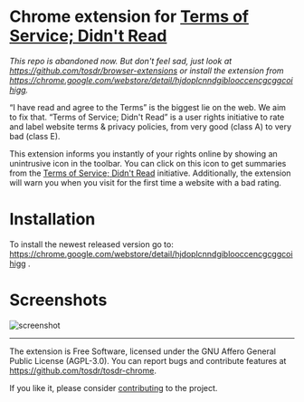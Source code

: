 # Chrome extension for [Terms of Service; Didn't Read][tosdr]

*This repo is abandoned now. But don't feel sad, just look at https://github.com/tosdr/browser-extensions
or install the extension from https://chrome.google.com/webstore/detail/hjdoplcnndgiblooccencgcggcoihigg.*

“I have read and agree to the Terms” is the biggest lie on the web.
We aim to fix that. “Terms of Service; Didn't Read” is a user
rights initiative to rate and label website terms & privacy
policies, from very good (class A) to very bad (class E).

This extension informs you instantly of your rights online by
showing an unintrusive icon in the toolbar. You can click on this
icon to get summaries from the [Terms of Service; Didn't
Read][tosdr] initiative. Additionally, the extension will warn you
when you visit for the first time a website with a bad rating.

Installation
============
To install the newest released version go to: https://chrome.google.com/webstore/detail/hjdoplcnndgiblooccencgcggcoihigg .

[tosdr]: http://tosdr.org

Screenshots
=========

![screenshot](design/screenshots/screenshot-github.png)

------------

The extension is Free Software, licensed under the GNU Affero
General Public License (AGPL-3.0). You can report bugs and
contribute features at <https://github.com/tosdr/tosdr-chrome>.

If you like it, please consider
[contributing](http://tosdr.org/contribute.html) to the project.
